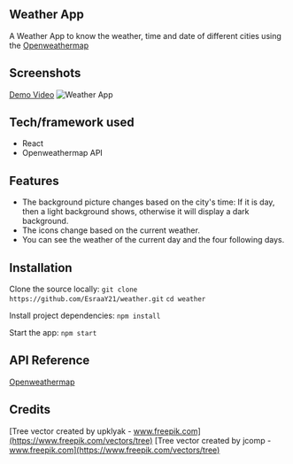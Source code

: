 ## Weather App

A Weather App to know the weather, time and date of different cities using the [Openweathermap](https://openweathermap.org/)

## Screenshots

[Demo Video](https://share.getcloudapp.com/v1ujY8O8)
![Weather App](https://share.getcloudapp.com/qGuRJdr8)

## Tech/framework used

- React
- Openweathermap API

## Features

- The background picture changes based on the city's time: If it is day, then a light background shows, otherwise it will display a dark background.
- The icons change based on the current weather.
- You can see the weather of the current day and the four following days.

## Installation

Clone the source locally:
`git clone https://github.com/EsraaY21/weather.git`
`cd weather`

Install project dependencies:
`npm install`

Start the app:
`npm start`

## API Reference

[Openweathermap](https://openweathermap.org/)

## Credits

[Tree vector created by upklyak - www.freepik.com](https://www.freepik.com/vectors/tree)
[Tree vector created by jcomp - www.freepik.com](https://www.freepik.com/vectors/tree)
